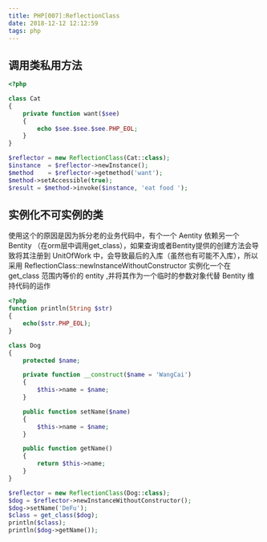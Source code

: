 ```yaml
---
title: PHP[007]:ReflectionClass
date: 2018-12-12 12:12:59
tags: php
---
```



## 调用类私用方法
```php
<?php

class Cat
{
    private function want($see)
    {
        echo $see.$see.$see.PHP_EOL;
    }
}

$reflector = new ReflectionClass(Cat::class);
$instance  = $reflector->newInstance();
$method    = $reflector->getmethod('want');
$method->setAccessible(true);
$result = $method->invoke($instance, 'eat food ');
```

## 实例化不可实例的类

使用这个的原因是因为拆分老的业务代码中，有个一个 Aentity 依赖另一个 Bentity （在orm层中调用get_class），如果查询或者Bentity提供的创建方法会导致将其注册到 UnitOfWork 中，会导致最后的入库（虽然也有可能不入库），所以采用  ReflectionClass::newInstanceWithoutConstructor 实例化一个在 get_class 范围内等价的 entity ,并将其作为一个临时的参数对象代替 Bentity 维持代码的运作

```php
<?php
function println(String $str)
{
    echo($str.PHP_EOL);
}

class Dog
{
    protected $name;

    private function __construct($name = 'WangCai')
    {
        $this->name = $name;
    }

    public function setName($name)
    {
        $this->name = $name;
    }

    public function getName()
    {
        return $this->name;
    }
}

$reflector = new ReflectionClass(Dog::class);
$dog = $reflector->newInstanceWithoutConstructor();
$dog->setName('DeFu');
$class = get_class($dog);
println($class);
println($dog->getName());
```